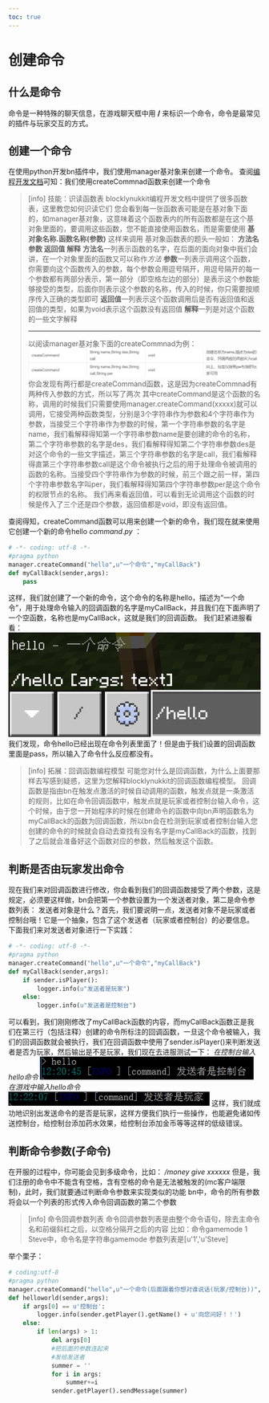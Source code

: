 ```yaml
---
toc: true
---
```

# 创建命令
## 什么是命令
命令是一种特殊的聊天信息，在游戏聊天框中用 **/** 来标识一个命令，命令是最常见的插件与玩家交互的方式。
## 创建一个命令
在使用python开发bn插件中，我们使用manager基对象来创建一个命令。
查阅[编程开发文档](http://www.blocklynukkit.info/1723846)可知：我们使用createCommnad函数来创建一个命令
>[info] 技能：识读函数表
> blocklynukkit编程开发文档中提供了很多函数表，这里教您如何识读它们
> 您会看到每一张函数表可能是在基对象下面的，如manager基对象，这意味着这个函数表内的所有函数都是在这个基对象里面的，要调用这些函数，您不能直接使用函数名，而是需要使用 **基对象名称.函数名称(参数)** 这样来调用
> 基对象函数表的题头一般如： **方法名 参数 返回值 解释**
> **方法名**一列表示函数的名字，在后面的面向对象中我们会讲，在一个对象里面的函数又可以称作*方法*
> **参数**一列表示调用这个函数，你需要向这个函数传入的参数，每个参数会用逗号隔开，用逗号隔开的每一个参数都有两部分表示，第一部分（即空格左边的部分）是表示这个参数能够接受的类型，后面你则表示这个参数的名称，传入的时候，你只需要按顺序传入正确的类型即可
> **返回值**一列表示这个函数调用后是否有返回值和返回值的类型，如果为void表示这个函数没有返回值
> **解释**一列是对这个函数的一些文字解释
> *******************
> 以阅读manager基对象下面的createCommnad为例：
> ![](../../../images/screenshot_1598077020977.png)
> 你会发现有两行都是createCommand函数，这是因为createCommnad有两种传入参数的方式，所以写了两次
> 其中createCommand是这个函数的名称，调用的时候我们只需要使用manager.createCommand(xxxxx)就可以调用，它接受两种函数类型，分别是3个字符串作为参数和4个字符串作为参数，当接受三个字符串作为参数的时候，第一个字符串参数的名字是name，我们看解释得知第一个字符串参数name是要创建的命令的名称，第二个字符串参数的名字是des，我们看解释得知第二个字符串参数des是对这个命令的一些文字描述，第三个字符串参数的名字是call，我们看解释得直第三个字符串参数call是这个命令被执行之后的用于处理命令被调用的函数的名称。当接受四个字符串作为参数的时候，前三个跟之前一样，第四个字符串参数名字叫per，我们看解释得知第四个字符串参数per是这个命令的权限节点的名称。
> 我们再来看返回值，可以看到无论调用这个函数的时候是传入了三个还是四个参数，返回值都是void，即没有返回值。

查阅得知，createCommand函数可以用来创建一个新的命令，我们现在就来使用它创建一个新的命令hello
*command*.*py* ：
```python
# -*- coding: utf-8 -*-
#pragma python
manager.createCommand("hello",u"一个命令","myCallBack")
def myCallBack(sender,args):
    pass
```
这样，我们就创建了一个新的命令，这个命令的名称是hello，描述为“一个命令”，用于处理命令输入的回调函数的名字是myCallBack，并且我们在下面声明了一个空函数，名称也是myCallBack，这就是我们的回调函数。
我们赶紧进服看看：
![](../../../images/screenshot_1598142747796.png)
我们发现，命令hello已经出现在命令列表里面了！但是由于我们设置的回调函数里面是pass，所以输入了命令什么反应都没有。
>[info] 拓展：回调函数编程模型
> 可能您对什么是回调函数，为什么上面要那样去写感到疑惑，这里为您解释blocklynukkit的回调函数编程模型。
> 回调函数是指由bn在触发点激活的时候自动调用的函数，触发点就是一条激活的规则，比如在命令回调函数中，触发点就是玩家或者控制台输入命令，这个时候，由于您一开始程序的时候在创建命令的函数中向bn声明函数名为myCallBack的函数为回调函数，所以bn会在检测到玩家或者控制台输入您创建的命令的时候就会自动去查找有没有名字是myCallBack的函数，找到了之后就会准备好这个函数对应的参数，然后触发这个函数。
## 判断是否由玩家发出命令
现在我们来对回调函数进行修改，你会看到我们的回调函数接受了两个参数，这是规定，必须要这样做，bn会把第一个参数设置为一个发送者对象，第二是命令参数列表：
发送者对象是什么？首先，我们要说明一点，发送者对象不是玩家或者控制台哦！它是一个抽象，包含了这个发送者（玩家或者控制台）的必要信息。
下面我们来对发送者对象进行一下实践：
```python
# -*- coding: utf-8 -*-
#pragma python
manager.createCommand("hello",u"一个命令","myCallBack")
def myCallBack(sender,args):
    if sender.isPlayer():
        logger.info(u"发送者是玩家")
    else:
        logger.info(u"发送者是控制台")
```
可以看到，我们刚刚修改了myCallBack函数的内容，而myCallBack函数正是我们在第三行（包括注释）创建的命令所标注的回调函数，一旦这个命令被输入，我们的回调函数就会被执行，我们在回调函数中使用了sender.isPlayer()来判断发送者是否为玩家，然后输出是不是玩家，我们现在去进服测试一下：
*在控制台输入hello命令*
![](../../../images/screenshot_1598156455562.png)
*在游戏中输入hello命令*
![](../../../images/screenshot_1598156548041.png)
这样，我们就成功地识别出发送命令的是否是玩家，这样方便我们执行一些操作，也能避免诸如传送控制台，给控制台添加药水效果，给控制台添加金币等等这样的低级错误。
## 判断命令参数(子命令)
在开服的过程中，你可能会见到多级命令，比如：
*/money give xxxxxx*
但是，我们注册的命令中不能含有空格，含有空格的命令是无法被触发的(mc客户端限制)，此时，我们就要通过判断命令参数来实现类似的功能
bn中，命令的所有参数将会以一个列表的形式传入命令回调函数的第二个参数
>[info] 命令回调参数列表
> 命令回调参数列表是由整个命令语句，除去主命令名和前缀斜杠之后，以空格分隔开之后的内容
> 比如：命令gamemode 1 Steve中，命令名是字符串gamemode 参数列表是[u'1','u'Steve]

举个栗子：
```python
# coding:utf-8
#pragma python
manager.createCommand("hello",u"一个命令(后面跟着你想对谁说话(玩家/控制台))","helloworld")
def helloworld(sender,args):
    if args[0] == u'控制台':
        logger.info(sender.getPlayer().getName() + u'向您问好！！')
    else:
        if len(args) > 1:
            del args[0]
            #把后面的参数连起来
            #发给发送者
            summer = ''
            for i in args:
                summer+=i
            sender.getPlayer().sendMessage(summer)
```